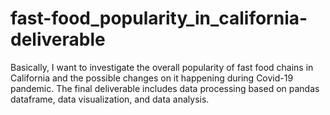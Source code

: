 # fast-food_popularity_in_california-deliverable

Basically, I want to investigate the overall popularity of fast food chains in California and the possible changes on it happening during Covid-19 pandemic.
The final deliverable includes data processing based on pandas dataframe, data visualization, and data analysis. 
